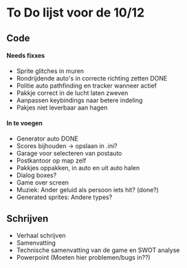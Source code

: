 # To Do lijst voor de 10/12

## Code
#### Needs fixxes
- Sprite glitches in muren
- Rondrijdende auto's in correcte richting zetten DONE
- Politie auto pathfinding en tracker wanneer actief
- Pakkje correct in de lucht laten zweven
- Aanpassen keybindings naar betere indeling
- Pakjes niet leverbaar aan hagen

#### In te voegen
- Generator auto DONE
- Scores bijhouden &rarr; opslaan in .ini?
- Garage voor selecteren van postauto
- Postkantoor op map zelf
- Pakkjes oppakken, in auto en uit auto halen
- Dialog boxes?
- Game over screen 
- Muziek: Ander geluid als persoon iets hit? (done?)
- Generated sprites: Andere types?


## Schrijven
- Verhaal schrijven
- Samenvatting
- Technische samenvatting van de game en SWOT analyse
- Powerpoint (Moeten hier problemen/bugs in??)
